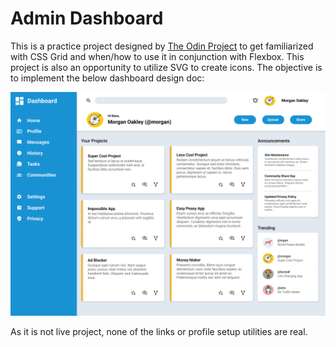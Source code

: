 # Admin Dashboard
This is a practice project designed by [The Odin Project][1] to get familiarized with CSS Grid and when/how to use it in conjunction with Flexbox. This project is also an opportunity to utilize SVG to create icons. The objective is to implement the below dashboard design doc:

![Design Doc](./Img/dashboard-design-doc.png)

As it is not live project, none of the links or profile setup utilities are real.


[1]: https://www.theodinproject.com/lessons/node-path-intermediate-html-and-css-admin-dashboard
